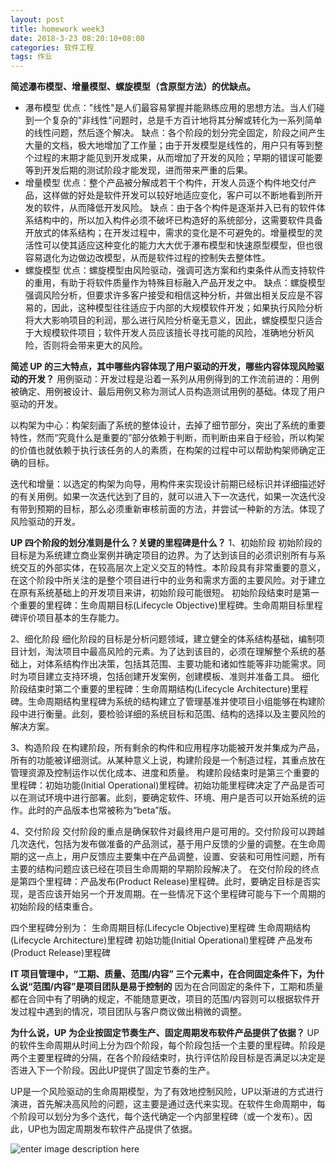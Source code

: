 ```yaml
---
layout: post
title: homework week3
date: 2018-3-23 08:20:10+08:00
categories: 软件工程
tags: 作业
---
```

**简述瀑布模型、增量模型、螺旋模型（含原型方法）的优缺点。**
- 瀑布模型
优点："线性"是人们最容易掌握并能熟练应用的思想方法。当人们碰到一个复杂的"非线性"问题时，总是千方百计地将其分解或转化为一系列简单的线性问题，然后逐个解决。
缺点：各个阶段的划分完全固定，阶段之间产生大量的文档，极大地增加了工作量；由于开发模型是线性的，用户只有等到整个过程的末期才能见到开发成果，从而增加了开发的风险；早期的错误可能要等到开发后期的测试阶段才能发现，进而带来严重的后果。 
- 增量模型
优点：整个产品被分解成若干个构件，开发人员逐个构件地交付产品，这样做的好处是软件开发可以较好地适应变化，客户可以不断地看到所开发的软件，从而降低开发风险。
缺点：由于各个构件是逐渐并入已有的软件体系结构中的，所以加入构件必须不破坏已构造好的系统部分，这需要软件具备开放式的体系结构；在开发过程中，需求的变化是不可避免的。增量模型的灵活性可以使其适应这种变化的能力大大优于瀑布模型和快速原型模型，但也很容易退化为边做边改模型，从而是软件过程的控制失去整体性。 
- 螺旋模型
优点：螺旋模型由风险驱动，强调可选方案和约束条件从而支持软件的重用，有助于将软件质量作为特殊目标融入产品开发之中。
缺点：螺旋模型强调风险分析，但要求许多客户接受和相信这种分析，并做出相关反应是不容易的，因此，这种模型往往适应于内部的大规模软件开发；如果执行风险分析将大大影响项目的利润，那么进行风险分析毫无意义，因此，螺旋模型只适合于大规模软件项目；软件开发人员应该擅长寻找可能的风险，准确地分析风险，否则将会带来更大的风险。

**简述 UP 的三大特点，其中哪些内容体现了用户驱动的开发，哪些内容体现风险驱动的开发？** 
 用例驱动：开发过程是沿着一系列从用例得到的工作流前进的：用例被确定、用例被设计、最后用例又称为测试人员构造测试用例的基础。体现了用户驱动的开发。

以构架为中心：构架刻画了系统的整体设计，去掉了细节部分，突出了系统的重要特性，然而“究竟什么是重要的”部分依赖于判断，而判断由来自于经验，所以构架的价值也就依赖于执行该任务的人的素质，在构架的过程中可以帮助构架师确定正确的目标。

迭代和增量：以选定的构架为向导，用构件来实现设计前期已经标识并详细描述好的有关用例。如果一次迭代达到了目的，就可以进入下一次迭代，如果一次迭代没有带到预期的目标，那么必须重新审核前面的方法，并尝试一种新的方法。体现了风险驱动的开发。

**UP 四个阶段的划分准则是什么？关键的里程碑是什么？**
1、初始阶段 
初始阶段的目标是为系统建立商业案例并确定项目的边界。为了达到该目的必须识别所有与系统交互的外部实体，在较高层次上定义交互的特性。本阶段具有非常重要的意义，在这个阶段中所关注的是整个项目进行中的业务和需求方面的主要风险。对于建立在原有系统基础上的开发项目来讲，初始阶段可能很短。 
初始阶段结束时是第一个重要的里程碑：生命周期目标(Lifecycle Objective)里程碑。生命周期目标里程碑评价项目基本的生存能力。

2、细化阶段 
细化阶段的目标是分析问题领域，建立健全的体系结构基础，编制项目计划，淘汰项目中最高风险的元素。为了达到该目的，必须在理解整个系统的基础上，对体系结构作出决策，包括其范围、主要功能和诸如性能等非功能需求。同时为项目建立支持环境，包括创建开发案例，创建模板、准则并准备工具。 
细化阶段结束时第二个重要的里程碑：生命周期结构(Lifecycle Architecture)里程碑。生命周期结构里程碑为系统的结构建立了管理基准并使项目小组能够在构建阶段中进行衡量。此刻，要检验详细的系统目标和范围、结构的选择以及主要风险的解决方案。

3、构造阶段 
在构建阶段，所有剩余的构件和应用程序功能被开发并集成为产品，所有的功能被详细测试。从某种意义上说，构建阶段是一个制造过程，其重点放在管理资源及控制运作以优化成本、进度和质量。 
构建阶段结束时是第三个重要的里程碑：初始功能(Initial Operational)里程碑。初始功能里程碑决定了产品是否可以在测试环境中进行部署。此刻，要确定软件、环境、用户是否可以开始系统的运作。此时的产品版本也常被称为“beta”版。

4、交付阶段 
交付阶段的重点是确保软件对最终用户是可用的。交付阶段可以跨越几次迭代，包括为发布做准备的产品测试，基于用户反馈的少量的调整。在生命周期的这一点上，用户反馈应主要集中在产品调整，设置、安装和可用性问题，所有主要的结构问题应该已经在项目生命周期的早期阶段解决了。 
在交付阶段的终点是第四个里程碑：产品发布(Product Release)里程碑。此时，要确定目标是否实现，是否应该开始另一个开发周期。在一些情况下这个里程碑可能与下一个周期的初始阶段的结束重合。

四个里程碑分别为：
生命周期目标(Lifecycle Objective)里程碑
生命周期结构(Lifecycle Architecture)里程碑
初始功能(Initial Operational)里程碑
产品发布(Product Release)里程碑

**IT 项目管理中，“工期、质量、范围/内容” 三个元素中，在合同固定条件下，为什么说“范围/内容”是项目团队是易于控制的**
因为在合同固定的条件下，工期和质量都在合同中有了明确的规定，不能随意更改，项目的范围/内容则可以根据软件开发过程中遇到的情况，项目团队与客户商议做出稍微的调整。

**为什么说，UP 为企业按固定节奏生产、固定周期发布软件产品提供了依据？**
UP的软件生命周期从时间上分为四个阶段，每个阶段包括一个主要的里程碑。阶段是两个主要里程碑的分隔，在各个阶段结束时，执行评估阶段目标是否满足以决定是否进入下一个阶段。因此UP提供了固定节奏的生产。
 
UP是一个风险驱动的生命周期模型，为了有效地控制风险，UP以渐进的方式进行演进，首先解决高风险的问题，这主要是通过迭代来实现。在软件生命周期中，每个阶段可以划分为多个迭代，每个迭代确定一个内部里程碑（或一个发布）。因此，UP也为固定周期发布软件产品提供了依据。

![enter image description here](https://mc-testing.oss-cn-shenzhen.aliyuncs.com/%E5%B1%8F%E5%B9%95%E5%BF%AB%E7%85%A7%202018-03-23%20%E4%B8%8A%E5%8D%8811.16.16.png?Expires=1521779236&OSSAccessKeyId=TMP.AQGsBsQRCkdTRGCUaMh3Se9CR5MwLa3jYCgqZji2bQsiLJQApurUkEY2x-xoAAAwLAIUGjbxkyP_or_NbmKk-0qjm2oi4SQCFDKu2Sd-RazEqQLF0JBupSAMlYgB&Signature=QCmTJAy3/FKdv053g7sAuyj7HQs=)


